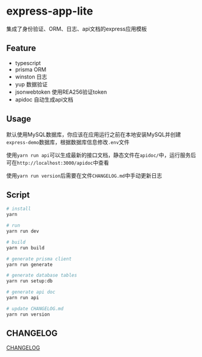 # express-app-lite
集成了身份验证、ORM、日志、api文档的express应用模板

## Feature

- typescript
- prisma ORM
- winston 日志
- yup 数据验证 
- jsonwebtoken 使用REA256验证token
- apidoc 自动生成api文档

## Usage

默认使用MySQL数据库，你应该在应用运行之前在本地安装MySQL并创建`express-demo`数据库，根据数据库信息修改`.env`文件

使用`yarn run api`可以生成最新的接口文档，静态文件在`apidoc/`中，运行服务后可在`http://localhost:3000/apidoc`中查看

使用`yarn run version`后需要在文件`CHANGELOG.md`中手动更新日志

## Script

```bash
# install
yarn

# run
yarn run dev

# build
yarn run build

# generate prisma client
yarn run generate

# generate database tables
yarn run setup:db

# generate api doc
yarn run api

# update CHANGELOG.md
yarn run version
```

## CHANGELOG

[CHANGELOG](CHANGELOG.md)
